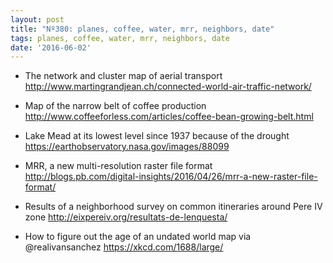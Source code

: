 ```yaml
---
layout: post
title: "Nº380: planes, coffee, water, mrr, neighbors, date"
tags: planes, coffee, water, mrr, neighbors, date
date: '2016-06-02'
---
```


* The network and cluster map of aerial transport
  http://www.martingrandjean.ch/connected-world-air-traffic-network/

* Map of the narrow belt of coffee production
  http://www.coffeeforless.com/articles/coffee-bean-growing-belt.html

* Lake Mead at its lowest level since 1937 because of the drought
  https://earthobservatory.nasa.gov/images/88099

* MRR, a new multi-resolution raster file format
  http://blogs.pb.com/digital-insights/2016/04/26/mrr-a-new-raster-file-format/

* Results of a neighborhood survey on common itineraries around Pere IV zone
  http://eixpereiv.org/resultats-de-lenquesta/

* How to figure out the age of an undated world map via @realivansanchez
  https://xkcd.com/1688/large/
